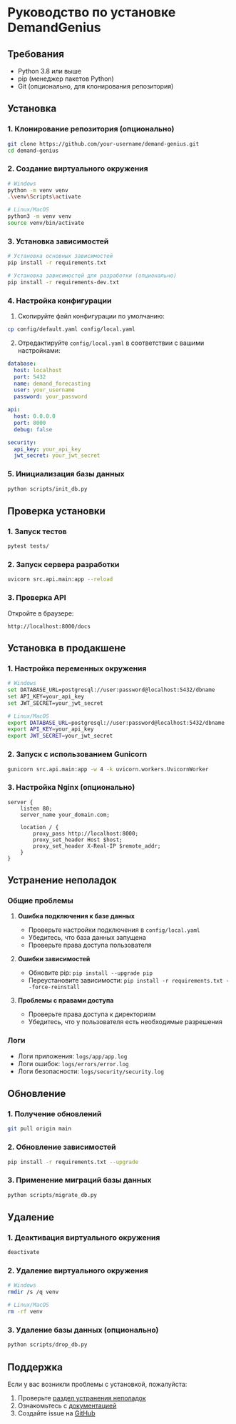 # Руководство по установке DemandGenius

## Требования

- Python 3.8 или выше
- pip (менеджер пакетов Python)
- Git (опционально, для клонирования репозитория)

## Установка

### 1. Клонирование репозитория (опционально)

```bash
git clone https://github.com/your-username/demand-genius.git
cd demand-genius
```

### 2. Создание виртуального окружения

```bash
# Windows
python -m venv venv
.\venv\Scripts\activate

# Linux/MacOS
python3 -m venv venv
source venv/bin/activate
```

### 3. Установка зависимостей

```bash
# Установка основных зависимостей
pip install -r requirements.txt

# Установка зависимостей для разработки (опционально)
pip install -r requirements-dev.txt
```

### 4. Настройка конфигурации

1. Скопируйте файл конфигурации по умолчанию:
```bash
cp config/default.yaml config/local.yaml
```

2. Отредактируйте `config/local.yaml` в соответствии с вашими настройками:
```yaml
database:
  host: localhost
  port: 5432
  name: demand_forecasting
  user: your_username
  password: your_password

api:
  host: 0.0.0.0
  port: 8000
  debug: false

security:
  api_key: your_api_key
  jwt_secret: your_jwt_secret
```

### 5. Инициализация базы данных

```bash
python scripts/init_db.py
```

## Проверка установки

### 1. Запуск тестов

```bash
pytest tests/
```

### 2. Запуск сервера разработки

```bash
uvicorn src.api.main:app --reload
```

### 3. Проверка API

Откройте в браузере:
```
http://localhost:8000/docs
```

## Установка в продакшене

### 1. Настройка переменных окружения

```bash
# Windows
set DATABASE_URL=postgresql://user:password@localhost:5432/dbname
set API_KEY=your_api_key
set JWT_SECRET=your_jwt_secret

# Linux/MacOS
export DATABASE_URL=postgresql://user:password@localhost:5432/dbname
export API_KEY=your_api_key
export JWT_SECRET=your_jwt_secret
```

### 2. Запуск с использованием Gunicorn

```bash
gunicorn src.api.main:app -w 4 -k uvicorn.workers.UvicornWorker
```

### 3. Настройка Nginx (опционально)

```nginx
server {
    listen 80;
    server_name your_domain.com;

    location / {
        proxy_pass http://localhost:8000;
        proxy_set_header Host $host;
        proxy_set_header X-Real-IP $remote_addr;
    }
}
```

## Устранение неполадок

### Общие проблемы

1. **Ошибка подключения к базе данных**
   - Проверьте настройки подключения в `config/local.yaml`
   - Убедитесь, что база данных запущена
   - Проверьте права доступа пользователя

2. **Ошибки зависимостей**
   - Обновите pip: `pip install --upgrade pip`
   - Переустановите зависимости: `pip install -r requirements.txt --force-reinstall`

3. **Проблемы с правами доступа**
   - Проверьте права доступа к директориям
   - Убедитесь, что у пользователя есть необходимые разрешения

### Логи

- Логи приложения: `logs/app/app.log`
- Логи ошибок: `logs/errors/error.log`
- Логи безопасности: `logs/security/security.log`

## Обновление

### 1. Получение обновлений

```bash
git pull origin main
```

### 2. Обновление зависимостей

```bash
pip install -r requirements.txt --upgrade
```

### 3. Применение миграций базы данных

```bash
python scripts/migrate_db.py
```

## Удаление

### 1. Деактивация виртуального окружения

```bash
deactivate
```

### 2. Удаление виртуального окружения

```bash
# Windows
rmdir /s /q venv

# Linux/MacOS
rm -rf venv
```

### 3. Удаление базы данных (опционально)

```bash
python scripts/drop_db.py
```

## Поддержка

Если у вас возникли проблемы с установкой, пожалуйста:
1. Проверьте [раздел устранения неполадок](#устранение-неполадок)
2. Ознакомьтесь с [документацией](https://docs.example.com)
3. Создайте issue на [GitHub](https://github.com/your-username/demand-genius/issues) 